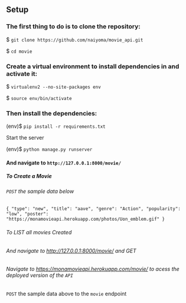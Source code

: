 ## Setup

### The first thing to do is to clone the repository:

$ `git clone https://github.com/naiyoma/movie_api.git`


$ `cd movie`

### Create a virtual environment to install dependencies in and activate it:

$ `virtualenv2 --no-site-packages env`


$ `source env/bin/activate`

### Then install the dependencies:

(env)$ `pip install -r requirements.txt`

Start the server

(env)$ `python manage.py runserver`


#### And navigate to `http://127.0.0.1:8000/movie/`

##### To Create a Movie 

###### `POST` the sample data below 

`
{
        "type": "new",
        "title": "aave",
        "genre": "Action",
        "popularity": "low",
        "poster": "https://monamovieapi.herokuapp.com/photos/Uon_emblem.gif"
}
`

###### To LIST all movies Created 

###### And navigate to http://127.0.0.1:8000/movie/ and GET

###### Navigate to https://monamovieapi.herokuapp.com/movie/ to acess the deployed version of the `API`

`POST` the sample data above to the `movie` endpoint






